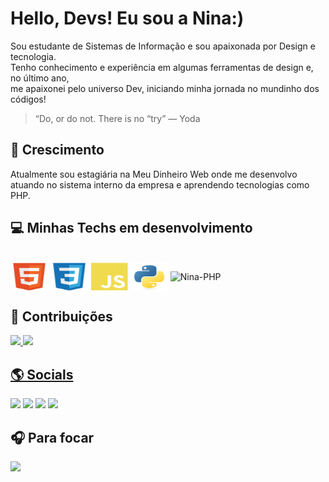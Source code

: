 
# Hello, Devs! Eu sou a Nina:)
Sou estudante de Sistemas de Informação e sou apaixonada por Design e tecnologia.<br>
Tenho conhecimento e experiência em algumas ferramentas de design e, no último ano, <br>
me apaixonei pelo universo Dev, iniciando minha jornada no mundinho dos códigos!  
> “Do, or do not. There is no “try” — Yoda


## 🚀 Crescimento
Atualmente sou estagiária na Meu Dinheiro Web onde me desenvolvo atuando no sistema interno da empresa e aprendendo tecnologias como PHP.
    
## 💻 Minhas Techs em desenvolvimento
<div style="display: inline_block"><br>
  <img align="center" alt="Nina-HTML" height="45" width="60" src="https://raw.githubusercontent.com/devicons/devicon/master/icons/html5/html5-original.svg">
  <img align="center" alt="Nina-CSS" height="45" width="60" src="https://raw.githubusercontent.com/devicons/devicon/master/icons/css3/css3-original.svg">
  <img align="center" alt="Nina-Js" height="45" width="60" src="https://raw.githubusercontent.com/devicons/devicon/master/icons/javascript/javascript-plain.svg">		
  <img align="center" alt="Nina-Python" height="45" width="60" src="https://raw.githubusercontent.com/devicons/devicon/master/icons/python/python-original.svg">
  <img align="center" alt="Nina-PHP" height="45" width="60" src="https://cdn.jsdelivr.net/gh/devicons/devicon@latest/icons/php/php-original.svg">
</div>
  </div>

## 🎲 Contribuições    
  <div>
  <a href="https://github.com/marinalomeu">
   <picture>
    <source
      srcset="https://github-readme-stats.vercel.app/api?username=marinalomeu&show_icons=true&theme=dracula"
      media="(prefers-color-scheme: dark)"
    </picture>
    <source
      srcset="https://github-readme-stats.vercel.app/api?username=marinalomeu&show_icons=true"
      media="(prefers-color-scheme: dark), (prefers-color-scheme: no-preference)"
    />
    <img height="180em" src="https://github-readme-stats.vercel.app/api?username=marinalomeu&show_icons=true" />
  </picture>
  <img height="180em" src="https://github-readme-stats.vercel.app/api/top-langs/?username=marinalomeu&layout=compact&langs_count=16&theme=dracula"/>  
</div>   
      
## 🌎 Socials	  
 <div>
     <a href = "mailto:marinablomeu@gmail.com"><img height="30" src="https://img.shields.io/badge/-Gmail-%23333?style=for-the-badge&logo=gmail&logoColor=white" target="_blank"></a>
        <a href= "https://www.linkedin.com/in/marinalomeu/"> <img height= "30"src= "https://img.shields.io/badge/LinkedIn-0A66C2.svg?style=for-the-badge&logo=LinkedIn&logoColor=white"></a>
         <a href="https://discord.gg/marinalomeu" target="_blank"> <img height="30" src="https://img.shields.io/badge/Discord-7289DA?style=for-the-badge&logo=discord&logoColor=white"></a>  
     <a href= "https://www.instagram.com/marinalomeu_">
          <img height= "30"src= "https://img.shields.io/badge/Instagram-E4405F.svg?style=for-the-badge&logo=Instagram&logoColor=white">
        </a>
      </div>
      
## 🎧 Para focar
<a href = "https://open.spotify.com/user/wi5lntndt5f8k6c0wxxndr1kt"><img height="30" src="https://img.shields.io/badge/Spotify-1DB954.svg?style=for-the-badge&logo=Spotify&logoColor=white"></a>
      
  </div> 


    






          


<!--
**marinalomeu/marinalomeu** is a ✨ _special_ ✨ repository because its `README.md` (this file) appears on your GitHub profile.

Here are some ideas to get you started:

- 🔭 I’m currently working on ...
- 🌱 I’m currently learning ...
- 👯 I’m looking to collaborate on ...
- 🤔 I’m looking for help with ...
- 💬 Ask me about ...
- 📫 How to reach me: ...
- 😄 Pronouns: ...
- ⚡ Fun fact: ...
-->
